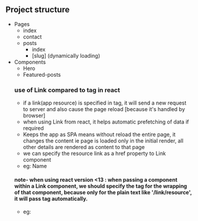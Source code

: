 ## Project structure

- Pages
  - index
  - contact
  - posts
    - index
    - [slug] (dynamically loading)
- Components
  - Hero
  - Featured-posts
  ### use of Link compared to <a> tag in react
  - if a link(app resource) is specified in <a> tag, it will send a new request to server and also cause the page reload [because it's handled by browser]
  - when using Link from react, it helps automatic prefetching of data if required
  - Keeps the app as SPA means without reload the entire page, it changes the content ie page is loaded only in the initial render,
    all other details are rendered as content to that page
  - we can specify the resource link as a href property to Link component
  - eg: <Link href="/link/to/resource"> Name </Link>
  #### note- when using react version <13 : when passing a component within a Link component, we should specify the <a> tag for the wrapping of that component, because only for the plain text like '/link/resource', it will pass <a> tag automatically.
  - eg: <Link href="/"> <a> <Logo /> </a> </Link>
